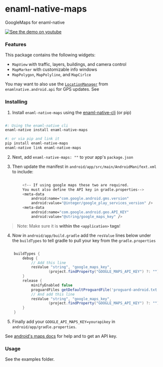 # enaml-native-maps
GoogleMaps for enaml-native

[![See the demo on youtube](https://img.youtube.com/vi/lYF8XioDd78/0.jpg)](https://youtu.be/lYF8XioDd78)

### Features

This package contains the following widgets:

- `MapView` with traffic, layers, buildings, and camera control
- `MapMarker` with customizable info windows
- `MapPolygon`, `MapPolyline`, and `MapCirlce`

You may want to also use the [`LocationManager`](https://github.com/codelv/enaml-native/blob/master/src/enamlnative/android/android_location.py) from `enamlnative.android.api` for GPS updates. See   

### Installing

1. Install `enaml-native-maps` using the [enaml-native-cli](https://github.com/codelv/enaml-native-cli) (or pip)

```bash

#: Using the enaml-native cli
enaml-native install enaml-native-maps

#: or via pip and link it
pip install enaml-native-maps
enaml-native link enaml-native-maps

```


2. Next, add `enaml-native-maps: ""` to your app's `package.json`


3. Then update the manifest in `android/app/src/main/AndroidManifext.xml` to include:

```bash
  
        <!-- If using google maps these two are required.
        You must also define the API key in gradle.properties-->
        <meta-data
            android:name="com.google.android.gms.version"
            android:value="@integer/google_play_services_version" />
        <meta-data
            android:name="com.google.android.geo.API_KEY"
            android:value="@string/google_maps_key" />


```

> Note: Make sure it is __within the `<application>` tags__!  


4. Now in `android/app/build.gradle` add the `resValue` lines below under the `buildTypes` 
to  tell gradle to pull your key from the `gradle.properties`


```groovy

    buildTypes {
        debug {
            // Add this line
            resValue "string", "google_maps_key",
                    (project.findProperty("GOOGLE_MAPS_API_KEY") ?: "")
        }
        release {
            minifyEnabled false
            proguardFiles getDefaultProguardFile('proguard-android.txt'), 'proguard-rules.pro'
            // And add this line
            resValue "string", "google_maps_key",
                    (project.findProperty("GOOGLE_MAPS_API_KEY") ?: "")
        }
    }


```

5. Finally add your `GOOGLE_API_MAPS_KEY=yourapikey` in `android/app/gradle.properties`.


See [android's maps docs](https://developers.google.com/maps/documentation/android-api/map-with-marker) for help 
and to get an API key. 
 
 ### Usage
 
 See the examples folder.